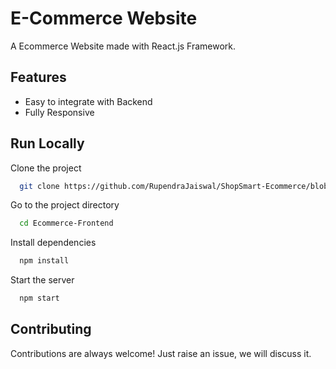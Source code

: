 # E-Commerce Website

A Ecommerce Website made with React.js Framework.




## Features

- Easy to integrate with Backend
- Fully Responsive




## Run Locally

Clone the project

```bash
  git clone https://github.com/RupendraJaiswal/ShopSmart-Ecommerce/blob/master/Ecommerce-Frontend.git
```

Go to the project directory

```bash
  cd Ecommerce-Frontend
```

Install dependencies

```bash
  npm install
```

Start the server

```bash
  npm start
```


## Contributing

Contributions are always welcome!
Just raise an issue, we will discuss it.


